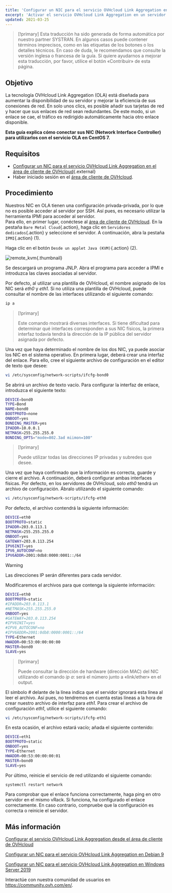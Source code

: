 ```yaml
---
title: 'Configurar un NIC para el servicio OVHcloud Link Aggregation en CentOS 7'
excerpt: 'Activar el servicio OVHcloud Link Aggregation en un servidor CentOS 7'
updated: 2021-03-25
---
```


> [!primary]
> Esta traducción ha sido generada de forma automática por nuestro partner SYSTRAN. En algunos casos puede contener términos imprecisos, como en las etiquetas de los botones o los detalles técnicos. En caso de duda, le recomendamos que consulte la versión inglesa o francesa de la guía. Si quiere ayudarnos a mejorar esta traducción, por favor, utilice el botón «Contribuir» de esta página.
>

## Objetivo

La tecnología OVHcloud Link Aggregation (OLA) está diseñada para aumentar la disponibilidad de su servidor y mejorar la eficiencia de sus conexiones de red. En solo unos clics, es posible añadir sus tarjetas de red y hacer que sus enlaces de red sean redundantes. De este modo, si un enlace se cae, el tráfico es redirigido automáticamente hacia otro enlace disponible.

**Esta guía explica cómo conectar sus NIC (Network Interface Controller) para utilizarlos con el servicio OLA en CentOS 7.**

## Requisitos

- [Configurar un NIC para el servicio OVHcloud Link Aggregation en el área de cliente de OVHcloud](ola-enable-manager1.){.external}
- Haber iniciado sesión en el [área de cliente de OVHcloud](https://www.ovh.com/auth/?action=gotomanager&from=https://www.ovh.es/&ovhSubsidiary=es).

## Procedimiento

Nuestros NIC en OLA tienen una configuración privada-privada, por lo que no es posible acceder al servidor por SSH. Así pues, es necesario utilizar la herramienta IPMI para acceder al servidor.
<br>Para ello, en primer lugar, conéctese al [área de cliente de OVHcloud](https://www.ovh.com/auth/?action=gotomanager&from=https://www.ovh.es/&ovhSubsidiary=es). En la pestaña `Bare Metal Cloud`{.action}, haga clic en `Servidores dedicados`{.action} y seleccione el servidor. A continuación, abra la pestaña `IPMI`{.action} (1).

Haga clic en el botón `Desde un applet Java (KVM)`{.action} (2).

![remote_kvm](remote_kvm2022.png){.thumbnail}

Se descargará un programa JNLP. Abra el programa para acceder a IPMI e introduzca las claves asociadas al servidor.

Por defecto, al utilizar una plantilla de OVHcloud, el nombre asignado de los NIC será *eth0* y *eth1*. Si no utiliza una plantilla de OVHcloud, puede consultar el nombre de las interfaces utilizando el siguiente comando:

```bash
ip a
```

> [!primary]
>
> Este comando mostrará diversas interfaces. Si tiene dificultad para determinar qué interfaces corresponden a sus NIC físicos, la primera interfaz todavía tendrá la dirección de la IP pública del servidor asignada por defecto.
>

Una vez que haya determinado el nombre de los dos NIC, ya puede asociar los NIC en el sistema operativo. En primera lugar, deberá crear una interfaz del enlace. Para ello, cree el siguiente archivo de configuración en el editor de texto que desee:

```bash
vi /etc/sysconfig/network-scripts/ifcfg-bond0
```

Se abrirá un archivo de texto vacío. Para configurar la interfaz de enlace, introduzca el siguiente texto:

```bash
DEVICE=bond0
TYPE=Bond
NAME=bond0
BOOTPROTO=none
ONBOOT=yes
BONDING_MASTER=yes
IPADDR=10.0.0.1
NETMASK=255.255.255.0
BONDING_OPTS="mode=802.3ad miimon=100"
```

> [!primary]
>
> Puede utilizar todas las direcciones IP privadas y subredes que desee.
>

Una vez que haya confirmado que la información es correcta, guarde y cierre el archivo.  A continuación, deberá configurar ambas interfaces físicas. Por defecto, en los servidores de OVHcloud, solo *eth0* tendrá un archivo de configuración. Ábralo utilizando el siguiente comando:

```bash
vi /etc/sysconfig/network-scripts/ifcfg-eth0
```

Por defecto, el archivo contendrá la siguiente información:

```bash
DEVICE=eth0
BOOTPROTO=static
IPADDR=203.0.113.1
NETMASK=255.255.255.0
ONBOOT=yes
GATEWAY=203.0.113.254
IPV6INIT=yes
IPV6_AUTOCONF=no
IPV6ADDR=2001:0db8:0000:0001::/64
```

> [!warning]
>
> Las direcciones IP serán diferentes para cada servidor.
>

Modificaremos el archivos para que contenga la siguiente información:

```bash
DEVICE=eth0
BOOTPROTO=static
#IPADDR=203.0.113.1
#NETMASK=255.255.255.0
ONBOOT=yes
#GATEWAY=203.0.113.254
#IPV6INIT=yes
#IPV6_AUTOCONF=no
#IPV6ADDR=2001:0db8:0000:0001::/64
TYPE=Ethernet
HWADDR=00:53:00:00:00:00
MASTER=bond0
SLAVE=yes
```

> [!primary]
>
> Puede consultar la dirección de hardware (dirección MAC) del NIC utilizando el comando *ip a*:  será el número junto a «link/ether» en el output.
>

El símbolo *#* delante de la línea indica que el servidor ignorará esta línea al leer el archivo. Así pues, no tendremos en cuenta estas líneas a la hora de crear nuestro archivo de interfaz para *eth1*. Para crear el archivo de configuración *eth1*, utilice el siguiente comando:

```bash
vi /etc/sysconfig/network-scripts/ifcfg-eth1
```

En esta ocasión, el archivo estará vacío; añada el siguiente contenido:

```bash
DEVICE=eth1
BOOTPROTO=static
ONBOOT=yes
TYPE=Ethernet
HWADDR=00:53:00:00:00:01
MASTER=bond0
SLAVE=yes
```

Por último, reinicie el servicio de red utilizando el siguiente comando:

```bash
systemctl restart network
```

Para comprobar que el enlace funciona correctamente, haga ping en otro servidor en el mismo vRack. Si funciona, ha configurado el enlace correctamente. En caso contrario, compruebe que la configuración es correcta o reinicie el servidor.

## Más información

[Configurar el servicio OVHcloud Link Aggregation desde el área de cliente de OVHcloud](ola-enable-manager1.)

[Configurar un NIC para el servicio OVHcloud Link Aggregation en Debian 9](ola-enable-debian91.)

[Configurar un NIC para el servicio OVHcloud Link Aggregation en Windows Server 2019](ola-enable-w2k191.)

Interactúe con nuestra comunidad de usuarios en <https://community.ovh.com/en/>.
